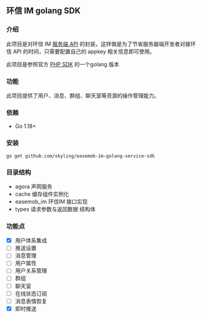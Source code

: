 ## 环信 IM golang SDK

### 介绍
此项目是对环信 IM [服务端 API](https://docs-im.easemob.com/ccim/rest/overview) 的封装，这样做是为了节省服务器端开发者对接环信 API 的时间，只需要配置自己的 appkey 相关信息即可使用。

此项目是参照官方 [PHP SDK](https://github.com/easemob/im-php-server-sdk) 的一个golang 版本

### 功能
此项目提供了用户、消息、群组、聊天室等资源的操作管理能力。

### 依赖
- Go 1.18+

### 安装
```
go get github.com/skyling/easemob-im-golang-service-sdk
```

### 目录结构

- agora 声网服务
- cache 缓存组件实例化
- easemob_im 环信IM 接口实现
- types 请求参数与返回数据 结构体

### 功能点

- [x] 用户体系集成
- [ ] 推送设置
- [ ] 消息管理
- [ ] 用户属性
- [ ] 用户关系管理
- [ ] 群组
- [ ] 聊天室
- [ ] 在线状态订阅
- [ ] 消息表情恢复
- [x] 即时推送
